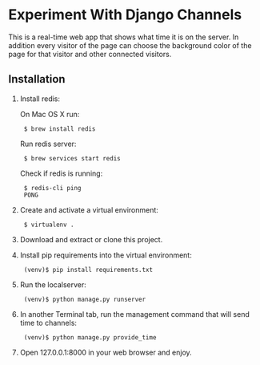 # Experiment With Django Channels

This is a real-time web app that shows what time it is on the server.
In addition every visitor of the page can choose the background color of the page for that visitor and other connected visitors.

## Installation

1. Install redis:
    
    On Mac OS X run:
    
        $ brew install redis
        
    Run redis server:
    
        $ brew services start redis
        
    Check if redis is running:
    
        $ redis-cli ping
        PONG

2. Create and activate a virtual environment:

        $ virtualenv .

3. Download and extract or clone this project.

4. Install pip requirements into the virtual environment:
        
        (venv)$ pip install requirements.txt

5. Run the localserver:

        (venv)$ python manage.py runserver

6. In another Terminal tab, run the management command that will send time to channels:

        (venv)$ python manage.py provide_time

7. Open 127.0.0.1:8000 in your web browser and enjoy.
